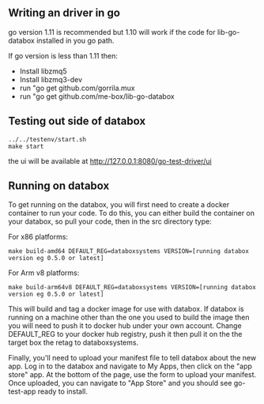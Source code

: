 ## Writing an driver in go

go version 1.11 is recommended but 1.10 will work if the code for lib-go-databox installed in you go path.

If go version is less than 1.11 then:
* Install libzmq5
* Install libzmq3-dev
* run "go get github.com/gorrila.mux
* run "go get github.com/me-box/lib-go-databox

## Testing out side of databox

```
../../testenv/start.sh
make start
```
the ui will be available at http://127.0.0.1:8080/go-test-driver/ui

## Running on databox

To get running on the databox, you will first need to create a docker container to run your code.  To do this, you can either build the container on your databox, so pull your code, then in the src directory type:

For x86 platforms:
```
make build-amd64 DEFAULT_REG=databoxsystems VERSION=[running databox version eg 0.5.0 or latest]
```

For Arm v8 platforms:
```
make build-arm64v8 DEFAULT_REG=databoxsystems VERSION=[running databox version eg 0.5.0 or latest]
```

This will build and tag a docker image for use with databox. If databox is running on a machine other than the one you used to build the image then you will need to push it to docker hub under your own account. Change DEFAULT_REG to your docker hub registry, push it then pull it on the the target box the retag to databoxsystems.

Finally, you'll need to upload your manifest file to tell databox about the new app.  Log in to the databox and navigate to My Apps, then click on the "app store" app.  At the bottom of the page, use the form to upload your manifest.  Once uploaded, you can navigate to "App Store" and you should see go-test-app ready to install.
